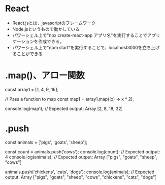 # React
- React.jsとは、javascriptのフレームワーク  
- Node.jsというもので動かしている
- パワーシェル上で"npx create-react-app アプリ名"を実行することでアプリケーションを作成できる。
- パワーシェル上で"npm start"を実行することで、localhost3000を立ち上げることができる

# .map()、アロー関数
const array1 = [1, 4, 9, 16];

// Pass a function to map
const map1 = array1.map((x) => x * 2);

console.log(map1);
// Expected output: Array [2, 8, 18, 32]


# .push
const animals = ['pigs', 'goats', 'sheep'];

const count = animals.push('cows');
console.log(count);
// Expected output: 4
console.log(animals);
// Expected output: Array ["pigs", "goats", "sheep", "cows"]

animals.push('chickens', 'cats', 'dogs');
console.log(animals);
// Expected output: Array ["pigs", "goats", "sheep", "cows", "chickens", "cats", "dogs"]
